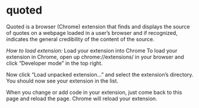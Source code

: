 # quoted
Quoted is a browser (Chrome) extension that finds and displays the source of quotes on a webpage loaded in a user’s
browser and if recognized, indicates the general credibility of the content of the source.

*How to load extension:*
Load your extension into Chrome
To load your extension in Chrome, open up chrome://extensions/ in your browser and click “Developer mode” in the top right. 

Now click “Load unpacked extension…” and select the extension’s directory. You should now see your extension in the list.

When you change or add code in your extension, just come back to this page and reload the page. Chrome will reload your extension.
